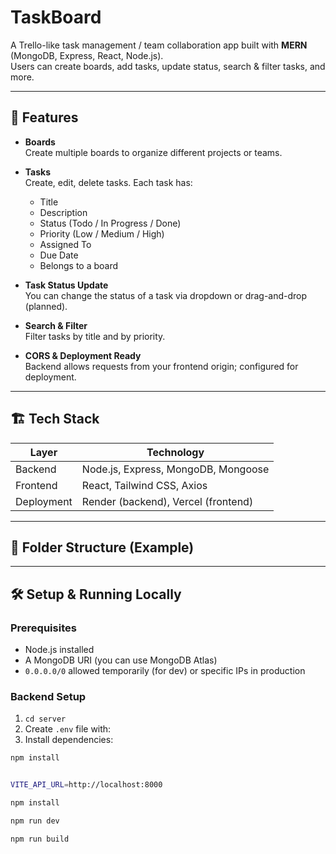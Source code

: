 # TaskBoard

A Trello-like task management / team collaboration app built with **MERN** (MongoDB, Express, React, Node.js).  
Users can create boards, add tasks, update status, search & filter tasks, and more.

---

## 🚀 Features

- **Boards**  
  Create multiple boards to organize different projects or teams.

- **Tasks**  
  Create, edit, delete tasks. Each task has:  
  - Title  
  - Description  
  - Status (Todo / In Progress / Done)  
  - Priority (Low / Medium / High)  
  - Assigned To  
  - Due Date  
  - Belongs to a board

- **Task Status Update**  
  You can change the status of a task via dropdown or drag-and-drop (planned).

- **Search & Filter**  
  Filter tasks by title and by priority.

- **CORS & Deployment Ready**  
  Backend allows requests from your frontend origin; configured for deployment.

---

## 🏗️ Tech Stack

| Layer       | Technology                         |
|-------------|--------------------------------------|
| Backend     | Node.js, Express, MongoDB, Mongoose |
| Frontend    | React, Tailwind CSS, Axios          |
| Deployment  | Render (backend), Vercel (frontend) |

---

## 📁 Folder Structure (Example)


---

## 🛠️ Setup & Running Locally

### Prerequisites

- Node.js installed  
- A MongoDB URI (you can use MongoDB Atlas)  
- `0.0.0.0/0` allowed temporarily (for dev) or specific IPs in production

### Backend Setup

1. `cd server`  
2. Create `.env` file with:  
  3. Install dependencies:  
```bash
npm install


VITE_API_URL=http://localhost:8000

npm install

npm run dev

npm run build

